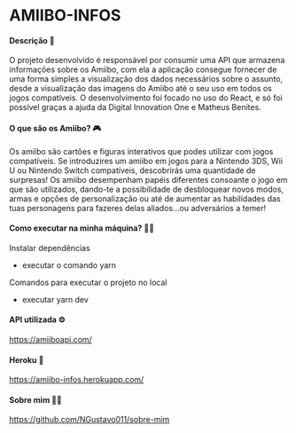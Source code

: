 # AMIIBO-INFOS

#### Descrição 📄

O projeto desenvolvido é responsável por consumir uma API que armazena informações sobre os Amiibo, com ela a aplicação consegue fornecer de uma forma simples a visualização dos dados necessários sobre o assunto, desde a visualização das imagens do Amiibo até o seu uso em todos os jogos compatíveis.
O desenvolvimento foi focado no uso do React, e só foi possível graças a ajuda da Digital Innovation One e Matheus Benites.

#### O que são os Amiibo? 🎮

Os amiibo são cartões e figuras interativos que podes utilizar com jogos compatíveis. Se introduzires um amiibo em jogos para a Nintendo 3DS, Wii U ou Nintendo Switch compatíveis, descobrirás uma quantidade de surpresas! Os amiibo desempenham papéis diferentes consoante o jogo em que são utilizados, dando-te a possibilidade de desbloquear novos modos, armas e opções de personalização ou até de aumentar as habilidades das tuas personagens para fazeres delas aliados...ou adversários a temer!

#### Como executar na minha máquina? 🧑‍🔧

Instalar dependências
- executar o comando yarn

Comandos para executar o projeto no local
- executar yarn dev

#### API utilizada ⚙️

https://amiiboapi.com/

#### Heroku 🔗

https://amiibo-infos.herokuapp.com/

#### Sobre mim 👨‍🎓

https://github.com/NGustavo011/sobre-mim
